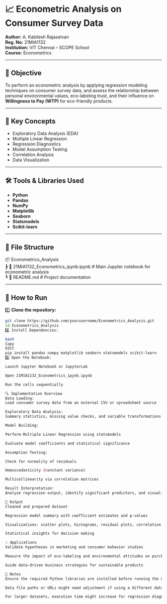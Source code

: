 # 📈 Econometric Analysis on Consumer Survey Data  
**Author:** A. Kabilesh Rajaselvan  
**Reg. No:** 21MIA1132  
**Institution:** VIT Chennai – SCOPE School  
**Course:** Econometrics  

---

## 🧠 Objective  
To perform an econometric analysis by applying regression modeling techniques on consumer survey data, and assess the relationship between personal environmental values, eco-labeling trust, and their influence on **Willingness to Pay (WTP)** for eco-friendly products.

---

## 🎯 Key Concepts  

- Exploratory Data Analysis (EDA)  
- Multiple Linear Regression  
- Regression Diagnostics  
- Model Assumption Testing  
- Correlation Analysis  
- Data Visualization  

---

## 🛠️ Tools & Libraries Used  

- **Python**
- **Pandas**
- **NumPy**
- **Matplotlib**
- **Seaborn**
- **Statsmodels**
- **Scikit-learn**

---

## 📁 File Structure  

📦 Econometrics_Analysis  
 ┣ 📜 21MIA1132_Econometrics_ipynb.ipynb   # Main Jupyter notebook for econometric analysis  
 ┗ 📜 README.md                            # Project documentation  

---

## 🚀 How to Run  

1️⃣ **Clone the repository:**  
```bash
git clone https://github.com/yourusername/Econometrics_Analysis.git
cd Econometrics_Analysis
2️⃣ Install Dependencies:

bash
Copy
Edit
pip install pandas numpy matplotlib seaborn statsmodels scikit-learn
3️⃣ Open the Notebook:

Launch Jupyter Notebook or JupyterLab

Open 21MIA1132_Econometrics_ipynb.ipynb

Run the cells sequentially

🔍 Implementation Overview
Data Loading:
Load consumer survey data from an external CSV or spreadsheet source

Exploratory Data Analysis:
Summary statistics, missing value checks, and variable transformations

Model Building:

Perform Multiple Linear Regression using statsmodels

Evaluate model coefficients and statistical significance

Assumption Testing:

Check for normality of residuals

Homoscedasticity (constant variance)

Multicollinearity via correlation matrices

Result Interpretation:
Analyze regression output, identify significant predictors, and visualize relationships

🧪 Output
Cleaned and prepared dataset

Regression model summary with coefficient estimates and p-values

Visualizations: scatter plots, histograms, residual plots, correlation heatmaps

Statistical insights for decision making

💡 Applications
Validate hypotheses in marketing and consumer behavior studies

Measure the impact of eco-labeling and environmental attitudes on purchasing decisions

Guide data-driven business strategies for sustainable products

📝 Notes
Ensure the required Python libraries are installed before running the notebook

Data file paths or URLs might need adjustment if using a different dataset

For larger datasets, execution time might increase for regression diagnostics

